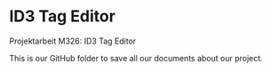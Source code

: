 # ID3 Tag Editor
Projektarbeit M326: ID3 Tag Editor

This is our GitHub folder to save all our documents about our project.
